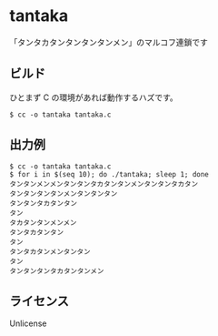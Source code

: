 # tantaka

「タンタカタンタンタンタンメン」のマルコフ連鎖です

## ビルド

ひとまず C の環境があれば動作するハズです。

```console
$ cc -o tantaka tantaka.c
```

## 出力例

```console
$ cc -o tantaka tantaka.c
$ for i in $(seq 10); do ./tantaka; sleep 1; done
タンタンメンメンタンタンタカタンタンメンタンタンタカタン
タンタンタンタンメンタンタンタン
タンタンタカタンタン
タン
タカタンタンメンメン
タンタカタンタン
タン
タンタカタンメンタンタン
タン
タンタンタンタカタンタンメン
```

## ライセンス

Unlicense
